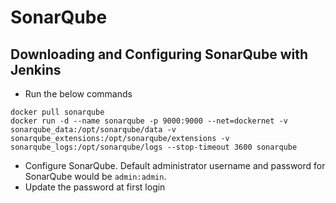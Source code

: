 # SonarQube

## Downloading and Configuring SonarQube with Jenkins
* Run the below commands
```
docker pull sonarqube
docker run -d --name sonarqube -p 9000:9000 --net=dockernet -v sonarqube_data:/opt/sonarqube/data -v sonarqube_extensions:/opt/sonarqube/extensions -v sonarqube_logs:/opt/sonarqube/logs --stop-timeout 3600 sonarqube 
```
* Configure SonarQube. Default administrator username and password for SonarQube would be `admin:admin`.
* Update the password at first login
